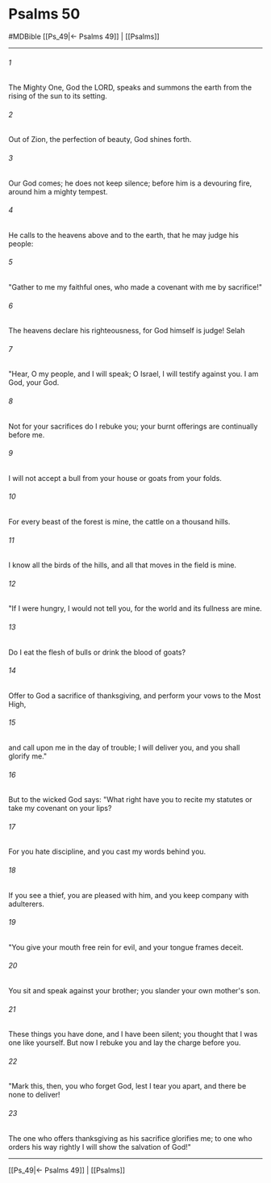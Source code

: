 # Psalms 50
#MDBible
[[Ps_49|← Psalms 49]] | [[Psalms]]

***

###### 1 

The Mighty One, God the LORD, speaks and summons the earth from the rising of the sun to its setting. 

###### 2 

Out of Zion, the perfection of beauty, God shines forth. 

###### 3 

Our God comes; he does not keep silence; before him is a devouring fire, around him a mighty tempest. 

###### 4 

He calls to the heavens above and to the earth, that he may judge his people: 

###### 5 

"Gather to me my faithful ones, who made a covenant with me by sacrifice!" 

###### 6 

The heavens declare his righteousness, for God himself is judge! Selah 

###### 7 

"Hear, O my people, and I will speak; O Israel, I will testify against you. I am God, your God. 

###### 8 

Not for your sacrifices do I rebuke you; your burnt offerings are continually before me. 

###### 9 

I will not accept a bull from your house or goats from your folds. 

###### 10 

For every beast of the forest is mine, the cattle on a thousand hills. 

###### 11 

I know all the birds of the hills, and all that moves in the field is mine. 

###### 12 

"If I were hungry, I would not tell you, for the world and its fullness are mine. 

###### 13 

Do I eat the flesh of bulls or drink the blood of goats? 

###### 14 

Offer to God a sacrifice of thanksgiving, and perform your vows to the Most High, 

###### 15 

and call upon me in the day of trouble; I will deliver you, and you shall glorify me." 

###### 16 

But to the wicked God says: "What right have you to recite my statutes or take my covenant on your lips? 

###### 17 

For you hate discipline, and you cast my words behind you. 

###### 18 

If you see a thief, you are pleased with him, and you keep company with adulterers. 

###### 19 

"You give your mouth free rein for evil, and your tongue frames deceit. 

###### 20 

You sit and speak against your brother; you slander your own mother's son. 

###### 21 

These things you have done, and I have been silent; you thought that I was one like yourself. But now I rebuke you and lay the charge before you. 

###### 22 

"Mark this, then, you who forget God, lest I tear you apart, and there be none to deliver! 

###### 23 

The one who offers thanksgiving as his sacrifice glorifies me; to one who orders his way rightly I will show the salvation of God!" 

***

[[Ps_49|← Psalms 49]] | [[Psalms]]
